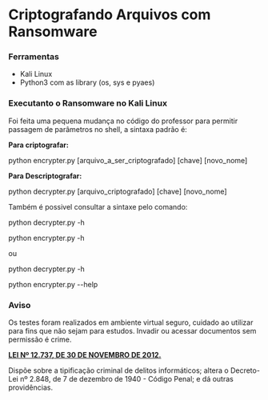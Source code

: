 # Criptografando Arquivos com Ransomware

### Ferramentas

- Kali Linux
- Python3 com as library (os, sys e pyaes)

### Executanto o Ransomware no Kali Linux

Foi feita uma pequena mudança no código do professor para permitir passagem de parâmetros no shell, a sintaxa padrão é:

**Para criptografar:** 

   python encrypter.py [arquivo_a_ser_criptografado] [chave] [novo_nome]

**Para Descriptografar:**

   python decrypter.py [arquivo_criptografado] [chave] [novo_nome]

Também é possivel consultar a sintaxe pelo comando:

python decrypter.py -h 

python encrypter.py -h 

ou

python decrypter.py -h

python encrypter.py --help 

### Aviso

Os testes foram realizados em ambiente virtual seguro, cuidado ao utilizar para fins que não sejam para estudos. Invadir ou acessar documentos sem permissão é crime.

**[LEI Nº 12.737, DE 30 DE NOVEMBRO DE 2012.](http://www.planalto.gov.br/ccivil_03/_Ato2011-2014/2012/Lei/L12737.htm)**

Dispõe sobre a tipificação criminal de delitos informáticos; altera o Decreto-Lei nº 2.848, de 7 de dezembro de 1940 - Código Penal; e dá outras providências.

